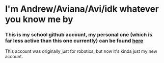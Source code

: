 # I'm Andrew/Aviana/Avi/idk whatever you know me by
### This is my school github account, my personal one (which is far less active than this one currently) can be found [here](https://github.com/stupidjuice)

This account was originally just for robotics, but now it's kinda just my new account.
